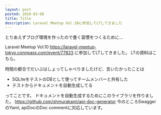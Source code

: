 ```yaml
---
layout: post
posted: 2018-03-08
title: Title
description: Laravel Meetup Vol.10に参加してLTしてきました
---
```


とりあえずブログ環境を作ったので書く習慣をつくるために…

Laravel Meetup Vol.10 https://laravel-meetup-tokyo.connpass.com/event/77823 に参加してLTしてきました。
LTの資料はこちら。

<script async class="speakerdeck-embed" data-id="3c5c6d5187cd438ebe992f6ae12e2b5e" data-ratio="1.33333333333333" src="//speakerdeck.com/assets/embed.js"></script>

時間の都合でだいぶはしょってしゃべりましたけど、言いたかったことは

- SQLiteをテストのDBとして使ってチームメンバーと共有した
- テストからドキュメントを自動生成してる

ってことです。
ドキュメントを自動生成するためにこのライブラリを作りました。
https://github.com/shmurakami/api-doc-generator
今のところSwaggerのYaml, apiDocのDoc commentに対応しています。

